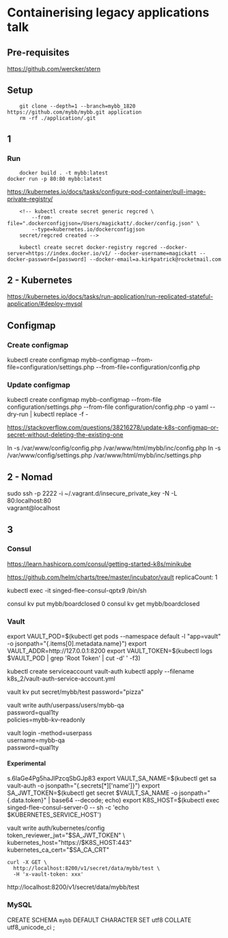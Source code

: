 # Containerising legacy applications talk

## Pre-requisites

https://github.com/wercker/stern


## Setup

		git clone --depth=1 --branch=mybb_1820 https://github.com/mybb/mybb.git application
		rm -rf ./application/.git

## 1

### Run

		docker build . -t mybb:latest
    docker run -p 80:80 mybb:latest

https://kubernetes.io/docs/tasks/configure-pod-container/pull-image-private-registry/

		<!-- kubectl create secret generic regcred \
		    --from-file=".dockerconfigjson=/Users/magickatt/.docker/config.json" \
		    --type=kubernetes.io/dockerconfigjson
		secret/regcred created -->

		kubectl create secret docker-registry regcred --docker-server=https://index.docker.io/v1/ --docker-username=magickatt --docker-password=[password] --docker-email=a.kirkpatrick@rocketmail.com

## 2 - Kubernetes

https://kubernetes.io/docs/tasks/run-application/run-replicated-stateful-application/#deploy-mysql

## Configmap

### Create configmap

kubectl create configmap mybb-configmap --from-file=configuration/settings.php --from-file=configuration/config.php

### Update configmap

kubectl create configmap mybb-configmap --from-file configuration/settings.php --from-file configuration/config.php -o yaml --dry-run | kubectl replace -f -

https://stackoverflow.com/questions/38216278/update-k8s-configmap-or-secret-without-deleting-the-existing-one

ln -s /var/www/config/config.php /var/www/html/mybb/inc/config.php
ln -s /var/www/config/settings.php /var/www/html/mybb/inc/settings.php

## 2 - Nomad

sudo ssh -p 2222 -i ~/.vagrant.d/insecure_private_key -N -L \
 80:localhost:80 \
 vagrant@localhost

## 3

### Consul

https://learn.hashicorp.com/consul/getting-started-k8s/minikube

https://github.com/helm/charts/tree/master/incubator/vault
 replicaCount: 1



kubectl exec -it singed-flee-consul-qptx9 /bin/sh

consul kv put mybb/boardclosed 0
consul kv get mybb/boardclosed





### Vault


export VAULT_POD=$(kubectl get pods --namespace default -l "app=vault" -o jsonpath="{.items[0].metadata.name}")
export VAULT_ADDR=http://127.0.0.1:8200
export VAULT_TOKEN=$(kubectl logs $VAULT_POD | grep 'Root Token' | cut -d' ' -f3)

kubectl create serviceaccount vault-auth
kubectl apply --filename k8s_2/vault-auth-service-account.yml

vault kv put secret/mybb/test password="pizza"




vault write auth/userpass/users/mybb-qa \
        password=qual1ty \
        policies=mybb-kv-readonly

vault login -method=userpass \
        username=mybb-qa \
        password=qual1ty






#### Experimental
s.6laGe4Pg5haJlPzcqSbGJp83
export VAULT_SA_NAME=$(kubectl get sa vault-auth -o jsonpath="{.secrets[*]['name']}")
export SA_JWT_TOKEN=$(kubectl get secret $VAULT_SA_NAME -o jsonpath="{.data.token}" | base64 --decode; echo)
export K8S_HOST=$(kubectl exec singed-flee-consul-server-0 -- sh -c 'echo $KUBERNETES_SERVICE_HOST')

vault write auth/kubernetes/config \
  token_reviewer_jwt="$SA_JWT_TOKEN" \
  kubernetes_host="https://$K8S_HOST:443" \
  kubernetes_ca_cert="$SA_CA_CRT"

	curl -X GET \
	  http://localhost:8200/v1/secret/data/mybb/test \
	  -H 'x-vault-token: xxx'

http://localhost:8200/v1/secret/data/mybb/test

### MySQL

CREATE SCHEMA `mybb` DEFAULT CHARACTER SET utf8 COLLATE utf8_unicode_ci ;
